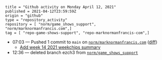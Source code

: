 ```
title = "Github activity on Monday April 12, 2021"
published = 2021-04-12T23:59:59Z
origin = "github"
type = "repository_activity"
repository = [ "norm/game_shows_support", "norm/marknormanfrancis.com",]
tag = [ "repo-game-shows-support", "repo-marknormanfrancis-com",]
```

* 07:03 — Pushed 1 commit to `main` on [`norm/marknormanfrancis.com`](https://github.com/norm/marknormanfrancis.com) ([diff](https://github.com/norm/marknormanfrancis.com/compare/41a65036c660ac55ef7040c923df3ff49d817084..be402f6a1550a78726333bb83cd4fd17d65088cd))
  * [Add week 14 2021 weekchips summary](https://github.com/norm/marknormanfrancis.com/commit/be402f6a1550a78726333bb83cd4fd17d65088cd)
* 12:36 — deleted branch ezch3 from [`norm/game_shows_support`](https://github.com/norm/game_shows_support)
